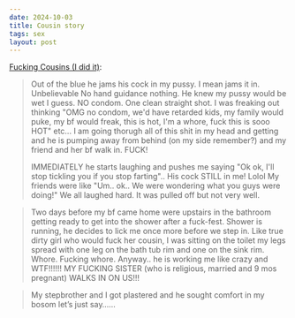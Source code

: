 ```yaml
---
date: 2024-10-03
title: Cousin story
tags: sex
layout: post
---
```


[
    Fucking Cousins (I did it)](https://www.craigslist.org/about/best/nyc/20375023.html):

> Out of the blue he jams his cock in my pussy. I mean jams it in. Unbelievable No hand guidance nothing. He knew my pussy would be wet I guess. NO condom. One clean straight shot. I was freaking out thinking "OMG no condom, we'd have retarded kids, my family would puke, my bf would freak, this is hot, I'm a whore, fuck this is sooo HOT" etc... I am going thorugh all of this shit in my head and getting and he is pumping away from behind (on my side remember?) and my friend and her bf walk in. FUCK!
>
> IMMEDIATELY he starts laughing and pushes me saying "Ok ok, I'll stop tickling you if you stop farting".. His cock STILL in me! Lolol My friends were like "Um.. ok.. We were wondering what you guys were doing!" We all laughed hard. It was pulled off but not very well.

> Two days before my bf came home were upstairs in the bathroom getting ready to get into the shower after a fuck-fest. Shower is running, he decides to lick me once more before we step in. Like true dirty girl who would fuck her cousin, I was sitting on the toilet my legs spread with one leg on the bath tub rim and one on the sink rim. Whore. Fucking whore. Anyway.. he is working me like crazy and WTF!!!!!! MY FUCKING SISTER (who is religious, married and 9 mos pregnant) WALKS IN ON US!!!

> My stepbrother and I got plastered and he sought comfort in my bosom let’s just say……